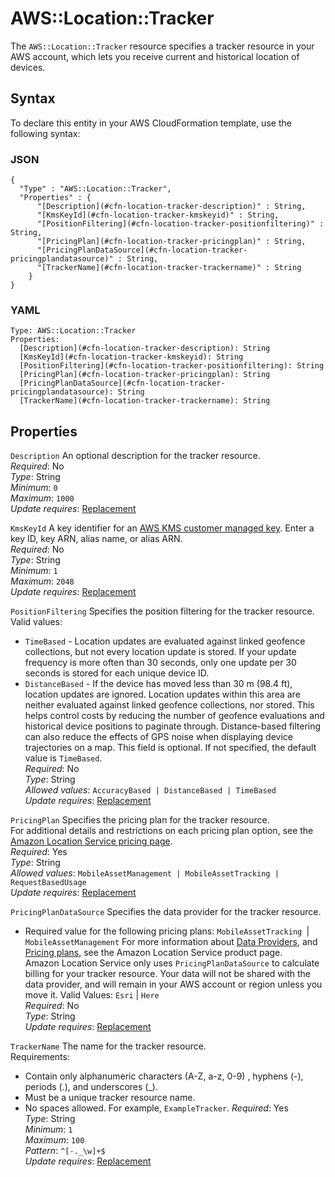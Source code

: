 # AWS::Location::Tracker<a name="aws-resource-location-tracker"></a>

The `AWS::Location::Tracker` resource specifies a tracker resource in your AWS account, which lets you receive current and historical location of devices\.

## Syntax<a name="aws-resource-location-tracker-syntax"></a>

To declare this entity in your AWS CloudFormation template, use the following syntax:

### JSON<a name="aws-resource-location-tracker-syntax.json"></a>

```
{
  "Type" : "AWS::Location::Tracker",
  "Properties" : {
      "[Description](#cfn-location-tracker-description)" : String,
      "[KmsKeyId](#cfn-location-tracker-kmskeyid)" : String,
      "[PositionFiltering](#cfn-location-tracker-positionfiltering)" : String,
      "[PricingPlan](#cfn-location-tracker-pricingplan)" : String,
      "[PricingPlanDataSource](#cfn-location-tracker-pricingplandatasource)" : String,
      "[TrackerName](#cfn-location-tracker-trackername)" : String
    }
}
```

### YAML<a name="aws-resource-location-tracker-syntax.yaml"></a>

```
Type: AWS::Location::Tracker
Properties: 
  [Description](#cfn-location-tracker-description): String
  [KmsKeyId](#cfn-location-tracker-kmskeyid): String
  [PositionFiltering](#cfn-location-tracker-positionfiltering): String
  [PricingPlan](#cfn-location-tracker-pricingplan): String
  [PricingPlanDataSource](#cfn-location-tracker-pricingplandatasource): String
  [TrackerName](#cfn-location-tracker-trackername): String
```

## Properties<a name="aws-resource-location-tracker-properties"></a>

`Description`  <a name="cfn-location-tracker-description"></a>
An optional description for the tracker resource\.  
*Required*: No  
*Type*: String  
*Minimum*: `0`  
*Maximum*: `1000`  
*Update requires*: [Replacement](https://docs.aws.amazon.com/AWSCloudFormation/latest/UserGuide/using-cfn-updating-stacks-update-behaviors.html#update-replacement)

`KmsKeyId`  <a name="cfn-location-tracker-kmskeyid"></a>
A key identifier for an [AWS KMS customer managed key](https://docs.aws.amazon.com/kms/latest/developerguide/create-keys.html)\. Enter a key ID, key ARN, alias name, or alias ARN\.  
*Required*: No  
*Type*: String  
*Minimum*: `1`  
*Maximum*: `2048`  
*Update requires*: [Replacement](https://docs.aws.amazon.com/AWSCloudFormation/latest/UserGuide/using-cfn-updating-stacks-update-behaviors.html#update-replacement)

`PositionFiltering`  <a name="cfn-location-tracker-positionfiltering"></a>
Specifies the position filtering for the tracker resource\.  
Valid values:  
+  `TimeBased` \- Location updates are evaluated against linked geofence collections, but not every location update is stored\. If your update frequency is more often than 30 seconds, only one update per 30 seconds is stored for each unique device ID\. 
+  `DistanceBased` \- If the device has moved less than 30 m \(98\.4 ft\), location updates are ignored\. Location updates within this area are neither evaluated against linked geofence collections, nor stored\. This helps control costs by reducing the number of geofence evaluations and historical device positions to paginate through\. Distance\-based filtering can also reduce the effects of GPS noise when displaying device trajectories on a map\. 
This field is optional\. If not specified, the default value is `TimeBased`\.  
*Required*: No  
*Type*: String  
*Allowed values*: `AccuracyBased | DistanceBased | TimeBased`  
*Update requires*: [Replacement](https://docs.aws.amazon.com/AWSCloudFormation/latest/UserGuide/using-cfn-updating-stacks-update-behaviors.html#update-replacement)

`PricingPlan`  <a name="cfn-location-tracker-pricingplan"></a>
Specifies the pricing plan for the tracker resource\.  
For additional details and restrictions on each pricing plan option, see the [Amazon Location Service pricing page](https://docs.aws.amazon.com/location/pricing/)\.  
*Required*: Yes  
*Type*: String  
*Allowed values*: `MobileAssetManagement | MobileAssetTracking | RequestBasedUsage`  
*Update requires*: [Replacement](https://docs.aws.amazon.com/AWSCloudFormation/latest/UserGuide/using-cfn-updating-stacks-update-behaviors.html#update-replacement)

`PricingPlanDataSource`  <a name="cfn-location-tracker-pricingplandatasource"></a>
Specifies the data provider for the tracker resource\.  
+ Required value for the following pricing plans: `MobileAssetTracking `\| `MobileAssetManagement`
For more information about [Data Providers](https://docs.aws.amazon.com/location/data-providers/), and [Pricing plans](https://docs.aws.amazon.com/location/pricing/), see the Amazon Location Service product page\.  
Amazon Location Service only uses `PricingPlanDataSource` to calculate billing for your tracker resource\. Your data will not be shared with the data provider, and will remain in your AWS account or region unless you move it\.
Valid Values: `Esri` \| `Here`  
*Required*: No  
*Type*: String  
*Update requires*: [Replacement](https://docs.aws.amazon.com/AWSCloudFormation/latest/UserGuide/using-cfn-updating-stacks-update-behaviors.html#update-replacement)

`TrackerName`  <a name="cfn-location-tracker-trackername"></a>
The name for the tracker resource\.  
Requirements:  
+ Contain only alphanumeric characters \(A\-Z, a\-z, 0\-9\) , hyphens \(\-\), periods \(\.\), and underscores \(\_\)\.
+ Must be a unique tracker resource name\.
+ No spaces allowed\. For example, `ExampleTracker`\.
*Required*: Yes  
*Type*: String  
*Minimum*: `1`  
*Maximum*: `100`  
*Pattern*: `^[-._\w]+$`  
*Update requires*: [Replacement](https://docs.aws.amazon.com/AWSCloudFormation/latest/UserGuide/using-cfn-updating-stacks-update-behaviors.html#update-replacement)